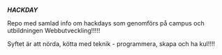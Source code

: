 

***HACKDAY***   

Repo med samlad info om hackdays som genomförs på campus och utbildningen Webbutveckling!!!!!


Syftet är att nörda, kötta med teknik - programmera, skapa och ha kul!!!!

